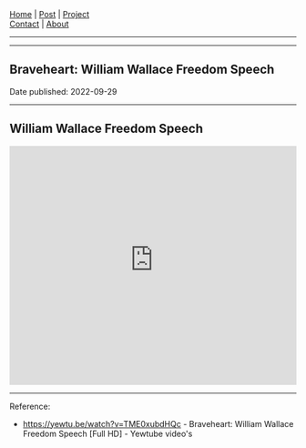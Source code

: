 <nav>
<a href="../index.html">Home</a>
|
<a href="../post.html">Post</a>
|
<a href="../project.html">Project</a>
<nav class="div-right">
<a href="../contact.html">Contact</a>
|
<a href="../about.html">About</a>
</nav>
</header>
<hr><hr>
<main>
<!-- Your Content Start After This Line -->

#  Braveheart: William Wallace Freedom Speech 

Date published: 2022-09-29

---

## William Wallace Freedom Speech 

<iframe 
src='
https://rr4---sn-2uuxa3vh-2ahl.googlevideo.com/videoplayback?expire=1664478711&ei=l5k1Y9P8KoHW1wLk_rwQ&ip=143.47.187.250&id=o-AHEG3C_9GnZ8JLBWMlt83CoOgXNex-YZ7Q5JiuFIzDf2&itag=22&source=youtube&requiressl=yes&spc=yR2vp7gAUiYpaDtbVm3QEsKWqIDhHcc&vprv=1&svpuc=1&mime=video%2Fmp4&cnr=14&ratebypass=yes&dur=179.467&lmt=1509201722226353&fexp=24001373,24007246&c=ANDROID&sparams=expire%2Cei%2Cip%2Cid%2Citag%2Csource%2Crequiressl%2Cspc%2Cvprv%2Csvpuc%2Cmime%2Ccnr%2Cratebypass%2Cdur%2Clmt&sig=AOq0QJ8wRQIgKLytOLCgirDPvzXcXPoOKzia5IEE-_KdAzMCt01KszQCIQC2iG1zd_T408Smw-7_hBaz_oEFn_FxfTaenhjfFGYEjQ%3D%3D&host=rr2---sn-5hne6n6l.googlevideo.com&redirect_counter=1&rm=sn-5hnezl7l&req_id=46a072ca82e3a3ee&cms_redirect=yes&cmsv=e&ipbypass=yes&mh=ug&mip=125.167.48.143&mm=31&mn=sn-2uuxa3vh-2ahl&ms=au&mt=1664457016&mv=m&mvi=4&pl=22&lsparams=ipbypass,mh,mip,mm,mn,ms,mv,mvi,pl&lsig=AG3C_xAwRQIhAJzh90JDNm5q-ZDUJw_vl7ww6PuQ2EgVJf7AooQvo19CAiBrrHoIOn5jSHfA7s6JQS1lSNy2cHzSwWdt3O0X2VX8Zg%3D%3D
'
frameborder='0' allowfullscreen style=" width: 100%;
height: 30em;">
  </iframe>

---

Reference:

* <https://yewtu.be/watch?v=TME0xubdHQc> -  Braveheart: William Wallace Freedom Speech [Full HD] - Yewtube video's
